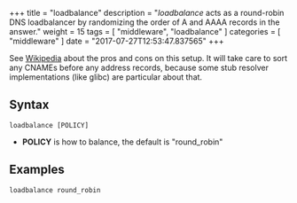 +++
title = "loadbalance"
description = "*loadbalance* acts as a round-robin DNS loadbalancer by randomizing the order of A and AAAA records  in the answer."
weight = 15
tags = [ "middleware", "loadbalance" ]
categories = [ "middleware" ]
date = "2017-07-27T12:53:47.837565"
+++
 
 See [Wikipedia](https://en.wikipedia.org/wiki/Round-robin_DNS) about the pros and cons on this
 setup. It will take care to sort any CNAMEs before any address records, because some stub resolver
 implementations (like glibc) are particular about that.

## Syntax

~~~
loadbalance [POLICY]
~~~

* **POLICY** is how to balance, the default is "round_robin"

## Examples

~~~
loadbalance round_robin
~~~
